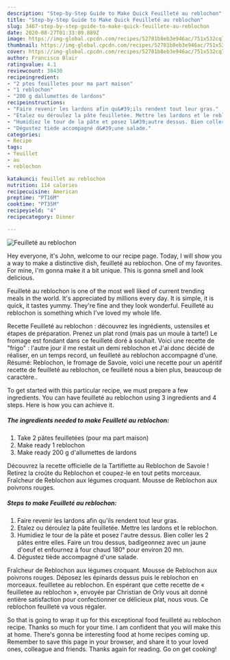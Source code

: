 ```yaml
---
description: "Step-by-Step Guide to Make Quick Feuilleté au reblochon"
title: "Step-by-Step Guide to Make Quick Feuilleté au reblochon"
slug: 3467-step-by-step-guide-to-make-quick-feuillete-au-reblochon
date: 2020-08-27T01:33:09.889Z
image: https://img-global.cpcdn.com/recipes/52781b8eb3e946ac/751x532cq70/feuillete-au-reblochon-photo-principale-de-la-recette.jpg
thumbnail: https://img-global.cpcdn.com/recipes/52781b8eb3e946ac/751x532cq70/feuillete-au-reblochon-photo-principale-de-la-recette.jpg
cover: https://img-global.cpcdn.com/recipes/52781b8eb3e946ac/751x532cq70/feuillete-au-reblochon-photo-principale-de-la-recette.jpg
author: Francisco Blair
ratingvalue: 4.1
reviewcount: 30430
recipeingredient:
- "2 ptes feuilletes pour ma part maison"
- "1 reblochon"
- "200 g dallumettes de lardons"
recipeinstructions:
- "Faire revenir les lardons afin qu&#39;ils rendent tout leur gras."
- "Etalez ou déroulez la pâte feuilletée. Mettre les lardons et le reblochon."
- "Humidiez le tour de la pâte et posez l&#39;autre dessus. Bien coller les 2 pâtes entre elles. Faire un trou dessus, badigeonnez avec un jaune d&#39;oeuf et enfournez à four chaud 180° pour environ 20 mn."
- "Dégustez tiède accompagné d&#39;une salade."
categories:
- Recipe
tags:
- feuillet
- au
- reblochon

katakunci: feuillet au reblochon 
nutrition: 114 calories
recipecuisine: American
preptime: "PT16M"
cooktime: "PT35M"
recipeyield: "4"
recipecategory: Dinner

---
```



![Feuilleté au reblochon](https://img-global.cpcdn.com/recipes/52781b8eb3e946ac/751x532cq70/feuillete-au-reblochon-photo-principale-de-la-recette.jpg)

Hey everyone, it's John, welcome to our recipe page. Today, I will show you a way to make a distinctive dish, feuilleté au reblochon. One of my favorites. For mine, I'm gonna make it a bit unique. This is gonna smell and look delicious.

Feuilleté au reblochon is one of the most well liked of current trending meals in the world. It's appreciated by millions every day. It is simple, it is quick, it tastes yummy. They're fine and they look wonderful. Feuilleté au reblochon is something which I've loved my whole life.

Recette Feuilleté au reblochon : découvrez les ingrédients, ustensiles et étapes de préparation. Prenez un plat rond (mais pas un moule à tarte!) Le fromage est fondant dans ce feuilleté doré à souhait. Voici une recette de &#34;frigo&#34; : l&#39;autre jour il me restait un demi reblochon et J&#39;ai donc décidé de réaliser, en un temps record, un feuilleté au reblochon accompagné d&#39;une. Résumé: Reblochon, le fromage de Savoie, voici une recette pour un apéritif recette de feuilleté au reblochon, ce feuilleté nous a bien plus, beaucoup de caractère..


To get started with this particular recipe, we must prepare a few ingredients. You can have feuilleté au reblochon using 3 ingredients and 4 steps. Here is how you can achieve it.

<!--inarticleads1-->

##### The ingredients needed to make Feuilleté au reblochon:

1. Take 2 pâtes feuilletées (pour ma part maison)
1. Make ready 1 reblochon
1. Make ready 200 g d&#39;allumettes de lardons


Découvrez la recette officielle de la Tartiflette au Reblochon de Savoie ! Retirez la croûte du Reblochon et coupez-le en tout petits morceaux. Fraîcheur de Reblochon aux légumes croquant. Mousse de Reblochon aux poivrons rouges. 

<!--inarticleads2-->

##### Steps to make Feuilleté au reblochon:

1. Faire revenir les lardons afin qu&#39;ils rendent tout leur gras.
1. Etalez ou déroulez la pâte feuilletée. Mettre les lardons et le reblochon.
1. Humidiez le tour de la pâte et posez l&#39;autre dessus. Bien coller les 2 pâtes entre elles. Faire un trou dessus, badigeonnez avec un jaune d&#39;oeuf et enfournez à four chaud 180° pour environ 20 mn.
1. Dégustez tiède accompagné d&#39;une salade.


Fraîcheur de Reblochon aux légumes croquant. Mousse de Reblochon aux poivrons rouges. Déposez les épinards dessus puis le reblochon en morceaux. feuilletee au reblochon. En espérant que cette recette de « feuilletee au reblochon », envoyée par Christian de Orly vous ait donné entière satisfaction pour confectionner ce délicieux plat, nous vous. Ce reblochon feuilleté va vous régaler. 

So that is going to wrap it up for this exceptional food feuilleté au reblochon recipe. Thanks so much for your time. I am confident that you will make this at home. There's gonna be interesting food at home recipes coming up. Remember to save this page in your browser, and share it to your loved ones, colleague and friends. Thanks again for reading. Go on get cooking!
